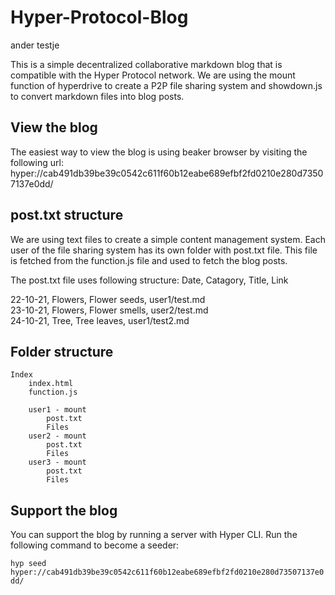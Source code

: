 # Hyper-Protocol-Blog

ander testje

This is a simple decentralized collaborative markdown blog that is compatible with the Hyper Protocol network.
We are using the mount function of hyperdrive to create a P2P file sharing system and showdown.js to convert markdown files into blog posts.

## View the blog

The easiest way to view the blog is using beaker browser by visiting the following url: hyper://cab491db39be39c0542c611f60b12eabe689efbf2fd0210e280d73507137e0dd/

## post.txt structure

We are using text files to create a simple content management system.
Each user of the file sharing system has its own folder with post.txt file.
This file is fetched from the function.js file and used to fetch the blog posts.

The post.txt file uses following structure: Date, Catagory, Title, Link  

22-10-21, Flowers, Flower seeds, user1/test.md  
23-10-21, Flowers, Flower smells, user2/test.md  
24-10-21, Tree, Tree leaves, user1/test2.md  


## Folder structure

    Index
        index.html
        function.js

        user1 - mount
            post.txt
            Files
        user2 - mount
            post.txt
            Files
        user3 - mount
            post.txt
            Files

## Support the blog

You can support the blog by running a server with Hyper CLI.
Run the following command to become a seeder: 

`hyp seed hyper://cab491db39be39c0542c611f60b12eabe689efbf2fd0210e280d73507137e0dd/`

